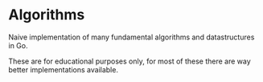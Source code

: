 # Algorithms
Naive implementation of many fundamental algorithms and datastructures in Go.

These are for educational purposes only, for most of these there are way better implementations available.